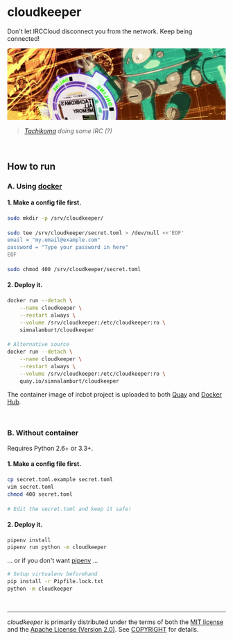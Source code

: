 cloudkeeper
===============
Don't let IRCCloud disconnect you from the network. Keep being connected!

![Tachikoma doing some IRC]

> *[Tachikoma] doing some IRC (?)*

<br>

How to run
--------
### A. Using [docker]
#### 1. Make a config file first.
```bash
sudo mkdir -p /srv/cloudkeeper/

sudo tee /srv/cloudkeeper/secret.toml > /dev/null <<'EOF'
email = "my.email@example.com"
password = "Type your password in here"
EOF

sudo chmod 400 /srv/cloudkeeper/secret.toml
```

#### 2. Deploy it.
```bash
docker run --detach \
    --name cloudkeeper \
    --restart always \
    --volume /srv/cloudkeeper:/etc/cloudkeeper:ro \
    simnalamburt/cloudkeeper

# Alternative source
docker run --detach \
    --name cloudkeeper \
    --restart always \
    --volume /srv/cloudkeeper:/etc/cloudkeeper:ro \
    quay.io/simnalamburt/cloudkeeper
```

The container image of ircbot project is uploaded to both [Quay] and [Docker Hub].

[Quay]: https://quay.io/repository/simnalamburt/cloudkeeper
[Docker Hub]: https://hub.docker.com/r/simnalamburt/cloudkeeper/

<br>

### B. Without container
Requires Python 2.6+ or 3.3+.

#### 1. Make a config file first.
```bash
cp secret.toml.example secret.toml
vim secret.toml
chmod 400 secret.toml

# Edit the secret.toml and keep it safe!
```

#### 2. Deploy it.
```bash
pipenv install
pipenv run python -m cloudkeeper
```

... or if you don't want [pipenv] ...

```bash
# Setup virtualenv beforehand
pip install -r Pipfile.lock.txt
python -m cloudkeeper
```

<br>

--------
*cloudkeeper* is primarily distributed under the terms of both the [MIT
license] and the [Apache License (Version 2.0)]. See [COPYRIGHT] for details.

[Tachikoma doing some IRC]: tachikoma.jpg
[Tachikoma]: https://en.wikipedia.org/wiki/Tachikoma
[docker]: https://docker.com/
[pipenv]: https://github.com/kennethreitz/pipenv
[MIT license]: LICENSE-MIT
[Apache License (Version 2.0)]: LICENSE-APACHE
[COPYRIGHT]: COPYRIGHT

